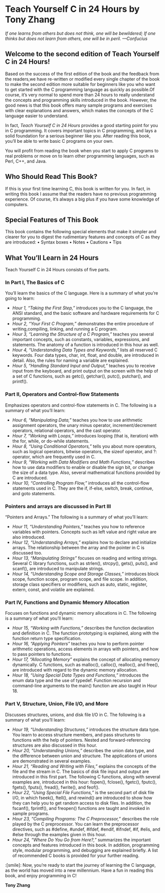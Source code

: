 # **Teach Yourself C in 24 Hours by Tony Zhang**

*If one learns from others but does not think, one will be bewildered;*
*If one thinks but does not learn from others, one will be in peril.*
*—Confucius*

## Welcome to the second edition of Teach Yourself C in 24 Hours!
Based on the success of the first edition of the book and the feedback from the readers,we have re-written or modified every single chapter of the book to make the second edition more suitable for beginners like you who want to get started with the C programming language as quickly as possible.Of course, it’s very normal to spend more than 24 hours to really understand the concepts and programming skills introduced in the book. However, the good news is that this book offers many sample programs and exercises with clear explanations and answers, which makes the concepts of the C language easier to understand.

In fact, *Teach Yourself C in 24 Hours* provides a good starting point for you in C programming.
It covers important topics in C programming, and lays a solid foundation for a serious beginner like you. After reading this book, you’ll be able to write basic C programs on your own.

You will profit from reading the book when you start to apply C programs to real problems or move on to learn other programming languages, such as Perl, C++, and Java. 

## Who Should Read This Book?
If this is your first time learning C, this book is written for you. In fact, in writing this book I assume that the readers have no previous programming experience. Of course, it’s
always a big plus if you have some knowledge of computers.

## Special Features of This Book
This book contains the following special elements that make it simpler and clearer for you to digest the rudimentary features and concepts of C as they are introduced:
• Syntax boxes
• Notes
• Cautions
• Tips

## What You’ll Learn in 24 Hours
Teach Yourself C in 24 Hours consists of five parts.
 
### In Part I, The Basics of C 
You’ll learn the basics of the C language. Here is a summary of what you’re going to learn:
- *Hour 1, “Taking the First Step,”* introduces you to the C language, the ANSI standard, and the basic software and hardware requirements for C programming.
- *Hour 2, “Your First C Program,”* demonstrates the entire procedure of writing,compiling, linking, and running a C program.
- *Hour 3, “Learning the Structure of a C Program,”* teaches you several important concepts, such as constants, variables, expressions, and statements. The anatomy of a function is introduced in this hour as well.
- *Hour 4, “Understanding Data Types and Keywords,”* lists all reserved C keywords. Four data types, char, int, float, and double, are introduced in detail. Also, the rules for naming a variable are explained.
- *Hour 5, “Handling Standard Input and Output,”* teaches you to receive input from the keyboard, and print output on the screen with the help of a set of C functions, such as getc(), getchar(), putc(), putchar(), and printf().

### Part II, Operators and Control-flow Statements 
Emphasizes operators and control-flow statements in C. The following is a summary of what you’ll learn:
- *Hour 6, “Manipulating Data,”* teaches you how to use arithmetic assignment operators, the unary minus operator, increment/decrement operators, relational operators, and the cast operator.
- *Hour 7, “Working with Loops,”* introduces looping (that is, iteration) with the for, while, or do-while statements.
- *Hour 8, “Using Conditional Operators,”* tells you about more operators, such as logical operators, bitwise operators, the sizeof operator, and ?: operator, which are frequently used in C.
- *Hour 9, “Working with Data Modifiers and Math Functions,”* describes how to use data modifiers to enable or disable the sign bit, or change the size of a data type. Also, several mathematical functions provided by C are introduced.
- *Hour 10, “Controlling Program Flow,”* introduces all the control-flow statements used in C. They are the if, if-else, switch, break, continue, and goto statements.

### Pointers and arrays are discussed in Part III
 “Pointers and Arrays.” The following is a summary of what you’ll learn:
- *Hour 11, “Understanding Pointers,”* teaches you how to reference variables with pointers. Concepts such as left value and right value are also introduced.
- *Hour 12, “Understanding Arrays,”* explains how to declare and initialize arrays. The relationship between the array and the pointer in C is discussed too.
- *Hour 13, “Manipulating Strings”* focuses on reading and writing strings. Several C library functions, such as strlen(), strcpy(), gets(), puts(), and scanf(), are introduced to manipulate strings.
- *Hour 14, “Understanding Scope and Storage Classes,”* introduces block scope, function scope, program scope, and file scope. In addition, storage class specifiers or modifiers, such as auto, static, register, extern, const, and volatile are explained.

### Part IV, Functions and Dynamic Memory Allocation 
Focuses on functions and dynamic memory allocations in C. The following is a summary of what you’ll learn:
- *Hour 15, “Working with Functions,”* describes the function declaration and definition
in C. The function prototyping is explained, along with the function return type specification.
- *Hour 16, “Applying Pointers”* teaches you how to perform pointer arithmetic operations, access elements in arrays with pointers, and how to pass pointers to functions.
- *Hour 17, “Allocating Memory”* explains the concept of allocating memory dynamically. C functions, such as malloc(), calloc(), realloc(), and free(), are introduced with regard to the dynamic memory allocation.
- *Hour 18, “Using Special Data Types and Functions,”* introduces the enum data type and the use of typedef. Function recursion and command-line arguments to the main() function are also taught in Hour 18.

### Part V, Structure, Union, File I/O, and More
Discusses structures, unions, and disk file
I/O in C. The following is a summary of what you’ll learn:
- *Hour 19, “Understanding Structures,”* introduces the structure data type. You learn to access structure members, and pass structures to functions with the help of pointers. Nested and forward-referencing structures are also discussed in this hour.
- *Hour 20, “Understanding Unions,”* describes the union data type, and the difference between union and structure. The applications of unions are demonstrated in several examples.
- *Hour 21, “Reading and Writing with Files,”* explains the concepts of the file and the stream in C. The basics of disk file input and output are introduced in this first part. The following C functions, along with several examples are, introduced in this
hour: fopen(), fclose(), fgetc(), fputc(), fgets(), fputs(), fread(), fwrite(), and feof().
- *Hour 22, “Using Special File Functions,”* is the second part of disk file I/O, in which fseek(), ftell(), and rewind() are introduced to show how they can help you to get random access to disk files. In addition, the fscanf(), fprintf(), and freopen() functions are taught and invoked in sample programs.
- *Hour 23, “Compiling Programs: The C Preprocessor,”* describes the role played by the C preprocessor. You can learn the preprocessor directives, such as #define, #undef, #ifdef, #endif, #ifndef, #if, #elis, and #else through the examples given in this hour.
- *Hour 24, “Where Do You Go from Here?,”* summarizes the important concepts and features introduced in this book. In addition, programming style, modular programming, and debugging are explained briefly. A list of recommended C books is provided for your further reading.


:[smile]: Now, you’re ready to start the journey of learning the C language, as the world has moved into a new millennium. Have a fun in reading this book, and enjoy programming in C!

**Tony Zhang**
